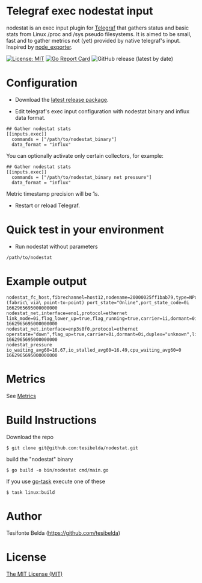 # Telegraf exec nodestat input

nodestat is an exec input plugin for [Telegraf](https://github.com/influxdata/telegraf) that gathers status and basic stats from Linux /proc and /sys pseudo filesystems. It is aimed to be small, fast and to gather metrics not (yet) provided by native telegraf's input. Inspired by [node_exporter](https://github.com/prometheus/node_exporter).

[![License: MIT](https://img.shields.io/badge/License-MIT-yellow.svg)](https://github.com/tesibelda/nodestat/raw/master/LICENSE)
[![Go Report Card](https://goreportcard.com/badge/github.com/tesibelda/nodestat)](https://goreportcard.com/report/github.com/tesibelda/nodestat)
![GitHub release (latest by date)](https://img.shields.io/github/v/release/tesibelda/nodestat?display_name=release)


# Configuration

* Download the [latest release package](https://github.com/tesibelda/nodestat/releases/latest).

* Edit telegraf's exec input configuration with nodestat binary and influx data format.

```
## Gather nodestat stats
[[inputs.exec]]
  commands = ["/path/to/nodestat_binary"]
  data_format = "influx"
```

You can optionally activate only certain collectors, for example:
```
## Gather nodestat stats
[[inputs.exec]]
  commands = ["/path/to/nodestat_binary net pressure"]
  data_format = "influx"
```
Metric timestamp precision will be 1s.

* Restart or reload Telegraf.

# Quick test in your environment

* Run nodestat without parameters
```
/path/to/nodestat
```

# Example output

```plain
nodestat_fc_host,fibrechannel=host12,nodename=20000025ff1bab79,type=NPort\ (fabric\ via\ point-to-point) port_state="Online",port_state_code=0i 1662965695000000000
nodestat_net,interface=eno1,protocol=ethernet link_mode=0i,flag_lower_up=true,flag_running=true,carrier=1i,dormant=0i,duplex="full",operstate="up",flag_up=true 1662965695000000000
nodestat_net,interface=enp3s0f0,protocol=ethernet operstate="down",flag_up=true,carrier=0i,dormant=0i,duplex="unknown",link_mode=0i,flag_lower_up=true,flag_running=true 1662965695000000000
nodestat_pressure io_waiting_avg60=16.67,io_stalled_avg60=16.49,cpu_waiting_avg60=0 1662965695000000000
```

# Metrics
See [Metrics](https://github.com/tesibelda/nodestat/blob/master/METRICS.md)

# Build Instructions

Download the repo

    $ git clone git@github.com:tesibelda/nodestat.git

build the "nodestat" binary

    $ go build -o bin/nodestat cmd/main.go

 If you use [go-task](https://github.com/go-task/task) execute one of these
 
    $ task linux:build

# Author

Tesifonte Belda (https://github.com/tesibelda)

# License

[The MIT License (MIT)](https://github.com/tesibelda/nodestat/blob/master/LICENSE)
